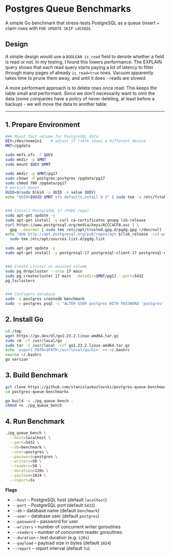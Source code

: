 # Postgres Queue Benchmarks

A simple Go benchmark that stress-tests PostgreSQL as a queue (insert + claim rows with `FOR UPDATE SKIP LOCKED`).

## Design

A simple design would use a `BOOLEAN is_read` field to denote whether a field is read or not.
In my testing, I found this lowers performance. The EXPLAIN query shows that each read query starts paying a lot of latency to filter through many pages of already `is_read=true` rows.
Vacuum apparently takes time to prune them away, and until it does - reads are slowed.

A more performant approach is to delete rows once read.
This keeps the table small and performant. Since we don't necessarily want to omit the data (some companies have a policy of never deleting, at least before a backup) - we will move the data to another table.

---

## 1. Prepare Environment

```bash
### Mount fast volume for PostgreSQL data
DEV=/dev/nvme1n1    # adjust if lsblk shows a different device
MNT=/pgdata

sudo mkfs.xfs -f $DEV
sudo mkdir -p $MNT
sudo mount $DEV $MNT

sudo mkdir -p $MNT/pg17
sudo chown -R postgres:postgres /pgdata/pg17
sudo chmod 700 /pgdata/pg17
# persist mount
UUID=$(sudo blkid -s UUID -o value $DEV)
echo "UUID=$UUID $MNT xfs defaults,nofail 0 2" | sudo tee -a /etc/fstab


### Install PostgreSQL 17 (PGDG repo)
sudo apt-get update -y
sudo apt-get install -y curl ca-certificates gnupg lsb-release
curl https://www.postgresql.org/media/keys/ACCC4CF8.asc | \
  gpg --dearmor | sudo tee /etc/apt/trusted.gpg.d/pgdg.gpg >/dev/null
echo "deb http://apt.postgresql.org/pub/repos/apt $(lsb_release -cs)-pgdg main" | \
  sudo tee /etc/apt/sources.list.d/pgdg.list

sudo apt-get update -y
sudo apt-get install -y postgresql-17 postgresql-client-17 postgresql-common


### Create cluster on mounted volume
sudo pg_dropcluster --stop 17 main
sudo pg_createcluster 17 main --datadir=$MNT/pg17 --port=5432
pg_lsclusters


### Configure database
sudo -u postgres createdb benchmark
sudo -u postgres psql -c "ALTER USER postgres WITH PASSWORD 'postgres';"
```
## 2. Install Go

```bash
cd /tmp
wget https://go.dev/dl/go1.23.2.linux-amd64.tar.gz
sudo rm -rf /usr/local/go
sudo tar -C /usr/local -xzf go1.23.2.linux-amd64.tar.gz
echo 'export PATH=$PATH:/usr/local/go/bin' >> ~/.bashrc
source ~/.bashrc
go version
```

## 3. Build Benchmark
```bash
git clone https://github.com/stanislavkozlovski/postgres-queue-benchmarks.git
cd postgres-queue-benchmarks

go build -o ./pg_queue_bench .
chmod +x ./pg_queue_bench
```
## 4. Run Benchmark
```bash
./pg_queue_bench \
  --host=localhost \
  --port=5432 \
  --db=benchmark \
  --user=postgres \
  --password=postgres \
  --writers=50 \
  --readers=50 \
  --duration=120s \
  --payload=1024 \
  --report=5s
```

**Flags**

- `--host` – PostgreSQL host (default `localhost`)
- `--port` – PostgreSQL port (default `5432`)
- `--db` – database name (default `benchmark`)
- `--user` – database user (default `postgres`)
- `--password` – password for user
- `--writers` – number of concurrent writer goroutines
- `--readers` – number of concurrent reader goroutines
- `--duration` – test duration (e.g. `120s`)
- `--payload` – payload size in bytes (default `1024`)
- `--report` – report interval (default `5s`)